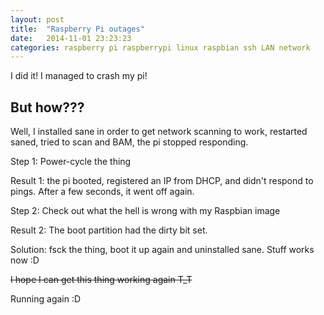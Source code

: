```yaml
---
layout: post
title:  "Raspberry Pi outages"
date:   2014-11-01 23:23:23
categories: raspberry pi raspberrypi linux raspbian ssh LAN network
---
```


I did it! I managed to crash my pi!

## But how???

Well, I installed sane in order to get network scanning to work, restarted saned, tried to scan and BAM, the pi stopped responding.

Step 1: Power-cycle the thing

Result 1: the pi booted, registered an IP from DHCP, and didn't respond to pings. After a few seconds, it went off again.

Step 2: Check out what the hell is wrong with my Raspbian image

Result 2: The boot partition had the dirty bit set.

Solution: fsck the thing, boot it up again and uninstalled sane. Stuff works now :D

~~I hope I can get this thing working again T_T~~

Running again :D

